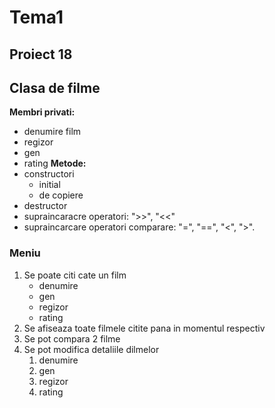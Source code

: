 # Tema1

## Proiect 18  
## Clasa de filme
__Membri privati:__  
* denumire film
* regizor
* gen
* rating
__Metode:__  
* constructori
  * initial
  * de copiere
* destructor
* supraincaracre operatori: ">>", "<<"  
* supraincarcare operatori comparare: "=", "==", "<", ">".

### Meniu

1. Se poate citi cate un film
   * denumire
   * gen
   * regizor
   * rating
1. Se afiseaza toate filmele citite pana in momentul respectiv
1. Se pot compara 2 filme
1. Se pot modifica detaliile dilmelor
   1. denumire
   1. gen
   1. regizor
   1. rating
